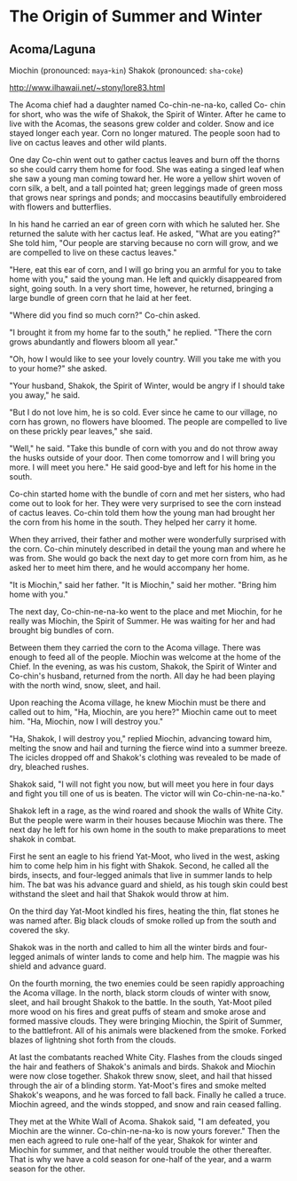 # The Origin of Summer and Winter

## Acoma/Laguna

Miochin (pronounced: `maya`-`kin`)
Shakok (pronounced: `sha`-`coke`)

http://www.ilhawaii.net/~stony/lore83.html

The Acoma chief had a daughter named Co-chin-ne-na-ko, called Co- chin for short, who was the wife of Shakok, the Spirit of Winter. After he came to live with the Acomas, the seasons grew colder and colder. Snow and ice stayed longer each year. Corn no longer matured. The people soon had to live on cactus leaves and other wild plants.

One day Co-chin went out to gather cactus leaves and burn off the thorns so she could carry them home for food. She was eating a singed leaf when she saw a young man coming toward her. He wore a yellow shirt woven of corn silk, a belt, and a tall pointed hat; green leggings made of green moss that grows near springs and ponds; and moccasins beautifully embroidered with flowers and butterflies.

In his hand he carried an ear of green corn with which he saluted her. She returned the salute with her cactus leaf. He asked, "What are you eating?" She told him, "Our people are starving because no corn will grow, and we are compelled to live on these cactus leaves."

"Here, eat this ear of corn, and I will go bring you an armful for you to take home with you," said the young man. He left and quickly disappeared from sight, going south. In a very short time, however, he returned, bringing a large bundle of green corn that he laid at her feet.

"Where did you find so much corn?" Co-chin asked.

"I brought it from my home far to the south," he replied. "There the corn grows abundantly and flowers bloom all year."

"Oh, how I would like to see your lovely country. Will you take me with you to your home?" she asked.

"Your husband, Shakok, the Spirit of Winter, would be angry if I should take you away," he said.

"But I do not love him, he is so cold. Ever since he came to our village, no corn has grown, no flowers have bloomed. The people are compelled to live on these prickly pear leaves," she said.

"Well," he said. "Take this bundle of corn with you and do not throw away the husks outside of your door. Then come tomorrow and I will bring you more. I will meet you here." He said good-bye and left for his home in the south.

Co-chin started home with the bundle of corn and met her sisters, who had come out to look for her. They were very surprised to see the corn instead of cactus leaves. Co-chin told them how the young man had brought her the corn from his home in the south. They helped her carry it home.

When they arrived, their father and mother were wonderfully surprised with the corn. Co-chin minutely described in detail the young man and where he was from. She would go back the next day to get more corn from him, as he asked her to meet him there, and he would accompany her home.

"It is Miochin," said her father. "It is Miochin," said her mother. "Bring him home with you."

The next day, Co-chin-ne-na-ko went to the place and met Miochin, for he really was Miochin, the Spirit of Summer. He was waiting for her and had brought big bundles of corn.

Between them they carried the corn to the Acoma village. There was enough to feed all of the people. Miochin was welcome at the home of the Chief. In the evening, as was his custom, Shakok, the Spirit of Winter and Co-chin's husband, returned from the north. All day he had been playing with the north wind, snow, sleet, and hail.

Upon reaching the Acoma village, he knew Miochin must be there and called out to him, "Ha, Miochin, are you here?" Miochin came out to meet him. "Ha, Miochin, now I will destroy you."

"Ha, Shakok, I will destroy you," replied Miochin, advancing toward him, melting the snow and hail and turning the fierce wind into a summer breeze. The icicles dropped off and Shakok's clothing was revealed to be made of dry, bleached rushes.

Shakok said, "I will not fight you now, but will meet you here in four days and fight you till one of us is beaten. The victor will win Co-chin-ne-na-ko."

Shakok left in a rage, as the wind roared and shook the walls of White City. But the people were warm in their houses because Miochin was there. The next day he left for his own home in the south to make preparations to meet shakok in combat.

First he sent an eagle to his friend Yat-Moot, who lived in the west, asking him to come help him in his fight with Shakok. Second, he called all the birds, insects, and four-legged animals that live in summer lands to help him. The bat was his advance guard and shield, as his tough skin could best withstand the sleet and hail that Shakok would throw at him.

On the third day Yat-Moot kindled his fires, heating the thin, flat stones he was named after. Big black clouds of smoke rolled up from the south and covered the sky.

Shakok was in the north and called to him all the winter birds and four-legged animals of winter lands to come and help him. The magpie was his shield and advance guard.

On the fourth morning, the two enemies could be seen rapidly approaching the Acoma village. In the north, black storm clouds of winter with snow, sleet, and hail brought Shakok to the battle. In the south, Yat-Moot piled more wood on his fires and great puffs of steam and smoke arose and formed massive clouds. They were bringing Miochin, the Spirit of Summer, to the battlefront. All of his animals were blackened from the smoke. Forked blazes of lightning shot forth from the clouds.

At last the combatants reached White City. Flashes from the clouds singed the hair and feathers of Shakok's animals and birds. Shakok and Miochin were now close together. Shakok threw snow, sleet, and hail that hissed through the air of a blinding storm. Yat-Moot's fires and smoke melted Shakok's weapons, and he was forced to fall back. Finally he called a truce. Miochin agreed, and the winds stopped, and snow and rain ceased falling.

They met at the White Wall of Acoma. Shakok said, "I am defeated, you Miochin are the winner. Co-chin-ne-na-ko is now yours forever." Then the men each agreed to rule one-half of the year, Shakok for winter and Miochin for summer, and that neither would trouble the other thereafter. That is why we have a cold season for one-half of the year, and a warm season for the other.
